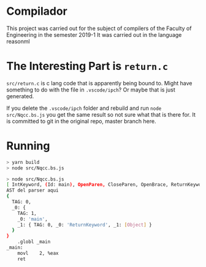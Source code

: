 # Compilador

This project was carried out for the subject of compilers of the Faculty of Engineering in the semester 2019-1 It was carried out in the language reasonml

# The Interesting Part is `return.c`

`src/return.c` is c lang code that is apparently being bound to. Might have something to do with the file in `.vscode/ipch`? Or maybe that is just generated.

If you delete the `.vscode/ipch` folder and rebuild and run `node src/Nqcc.bs.js` you get the same result so not sure what that is there for. It is committed to git in the original repo, master branch here.

# Running

```sh
> yarn build
> node src/Nqcc.bs.js
```

```sh
> node src/Nqcc.bs.js
[ IntKeyword, (Id: main), OpenParen, CloseParen, OpenBrace, ReturnKeyword, (Constant: 2), Semicolon, CloseBrace ]
AST del parser aqui
{
  TAG: 0,
  _0: {
    TAG: 1,
    _0: 'main',
    _1: { TAG: 0, _0: 'ReturnKeyword', _1: [Object] }
  }
}
    .globl _main
_main:
    movl    2, %eax
    ret
```
